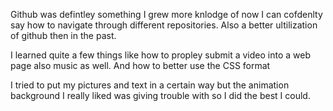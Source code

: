 Github was defintley something I grew more knlodge of now I can cofdenlty say how to navigate through different repositories. Also a better ultilization of github then in the past.

I learned quite a few things like how to propley submit a video into a web page also music as well. And how to better use the CSS format

I tried to put my pictures and text in a certain way but the animation background I really liked was giving trouble with so I did the best I could.